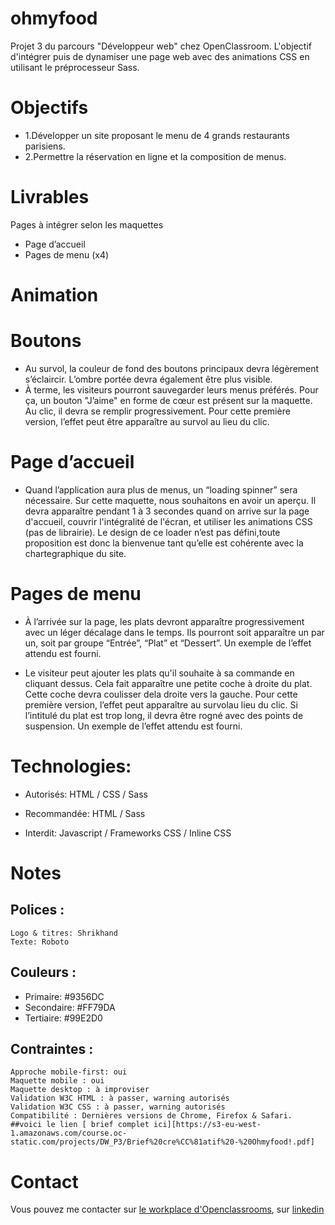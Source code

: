# ohmyfood
Projet 3 du parcours "Développeur web" chez OpenClassroom. L'objectif d'intégrer puis de dynamiser une page web avec des animations CSS en utilisant le préprocesseur Sass.
# Objectifs
* 1.Développer un site proposant le menu de 4 grands restaurants parisiens.
* 2.Permettre la réservation en ligne et la composition de menus.
# Livrables
Pages à intégrer selon les maquettes
* Page d’accueil
* Pages de menu (x4)
# Animation

# Boutons

   * Au survol, la couleur de fond des boutons principaux devra légèrement         s’éclaircir. 
    L’ombre portée devra également être plus visible.
   * À terme, les visiteurs pourront sauvegarder leurs menus préférés. Pour ça, un bouton "J’aime" en forme de cœur est présent sur la maquette. Au clic, il devra se remplir progressivement. Pour cette première version, l’effet peut être apparaître au survol au lieu du clic.
# Page d’accueil

   * Quand l’application aura plus de menus, un “loading spinner” sera nécessaire. Sur cette maquette, nous souhaitons en avoir un aperçu. Il devra apparaître pendant 1 à 3 secondes quand on arrive sur la page d'accueil, couvrir l'intégralité de l'écran, et utiliser les animations CSS (pas de librairie).
   Le design de ce loader n’est pas défini,toute proposition est donc la bienvenue tant qu’elle est cohérente avec la chartegraphique du site.

# Pages de menu

* À l’arrivée sur la page, les plats devront apparaître progressivement avec un léger décalage dans le temps. Ils pourront soit apparaître un par un, soit par groupe “Entrée”, “Plat” et “Dessert”. Un exemple de l’effet attendu est fourni.

* Le visiteur peut ajouter les plats qu'il souhaite à sa commande en cliquant dessus. Cela fait apparaître une petite coche à droite du plat. Cette coche devra coulisser dela droite vers la gauche. Pour cette première version, l’effet peut apparaître au survolau lieu du clic. Si l’intitulé du plat est trop long, il devra être rogné avec des points de suspension. Un exemple de l’effet attendu est fourni.
# Technologies:

* Autorisés: HTML / CSS / Sass

* Recommandée: HTML / Sass

* Interdit: Javascript / Frameworks CSS / Inline CSS
# Notes

## Polices :

    Logo & titres: Shrikhand
    Texte: Roboto

## Couleurs :

* Primaire: #9356DC
* Secondaire: #FF79DA
* Tertiaire: #99E2D0

## Contraintes :

    Approche mobile-first: oui
    Maquette mobile : oui
    Maquette desktop : à improviser
    Validation W3C HTML : à passer, warning autorisés
    Validation W3C CSS : à passer, warning autorisés
    Compatibilité : Dernières versions de Chrome, Firefox & Safari.
    ##voici le lien [ brief complet ici][https://s3-eu-west-1.amazonaws.com/course.oc-static.com/projects/DW_P3/Brief%20cre%CC%81atif%20-%20Ohmyfood!.pdf]
# Contact
Vous pouvez me contacter sur [le workplace d'Openclassrooms](https:/openclassrooms.workplace.com/), sur [linkedin](https://www.linkedin.com/feed/)






